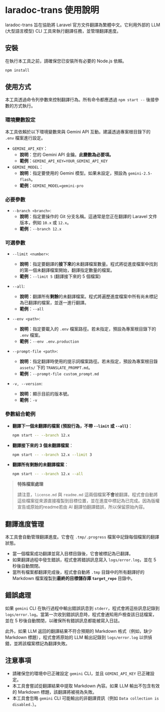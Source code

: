 # laradoc-trans 使用說明

laradoc-trans 旨在協助將 Laravel 官方文件翻譯為繁體中文。它利用外部的 LLM (大型語言模型) CLI 工具來執行翻譯任務，並管理翻譯進度。

## 安裝

在執行本工具之前，請確保您已安裝所有必要的 Node.js 依賴。

```bash
npm install
```

## 使用方式

本工具透過命令列參數來控制翻譯行為。所有命令都應透過 `npm start --` 後接參數的方式執行。

### 環境變數設定

本工具依賴於以下環境變數來與 Gemini API 互動。建議透過專案根目錄下的 `.env` 檔案進行設定。

*   `GEMINI_API_KEY`：
    *   **說明**：您的 Gemini API 金鑰。**此變數為必要項。**
    *   **範例**：`GEMINI_API_KEY=YOUR_GEMINI_API_KEY`
*   `GEMINI_MODEL`：
    *   **說明**：指定要使用的 Gemini 模型。如果未設定，預設為 `gemini-2.5-flash`。
    *   **範例**：`GEMINI_MODEL=gemini-pro`

### 必要參數

*   `--branch <branch>`:
    *   **說明**：指定要操作的 Git 分支名稱。這通常是您正在翻譯的 Laravel 文件版本，例如 `10.x` 或 `12.x`。
    *   **範例**：`--branch 12.x`

### 可選參數

*   `--limit <number>`:
    *   **說明**：指定要翻譯的**接下來**的未翻譯檔案數量。程式將從進度檔案中找到的第一個未翻譯檔案開始，翻譯指定數量的檔案。
    *   **範例**：`--limit 5` (翻譯接下來的 5 個檔案)

*   `--all`:
    *   **說明**：翻譯所有**剩餘**的未翻譯檔案。程式將遍歷進度檔案中所有尚未標記為已翻譯的檔案，並逐一進行翻譯。
    *   **範例**：`--all`

*   `--env <path>`:
    *   **說明**：指定要載入的 `.env` 檔案路徑。若未指定，預設為專案根目錄下的 `.env` 檔案。
    *   **範例**：`--env .env.production`

*   `--prompt-file <path>`:
    *   **說明**：指定翻譯時使用的提示詞檔案路徑。若未指定，預設為專案根目錄 `assets/` 下的 `TRANSLATE_PROMPT.md`。
    *   **範例**：`--prompt-file custom_prompt.md`

*   `-v, --version`:
    *   **說明**：顯示目前的版本號。
    *   **範例**：`-v`

### 參數組合範例

*   **翻譯下一個未翻譯的檔案 (預設行為，不帶 `--limit` 或 `--all`)**：
    ```bash
    npm start -- --branch 12.x
    ```

*   **翻譯接下來的 3 個未翻譯檔案**：
    ```bash
    npm start -- --branch 12.x --limit 3
    ```

*   **翻譯所有剩餘的未翻譯檔案**：
    ```bash
    npm start -- --branch 12.x --all
    ```

> **特殊檔案處理**
>
> 請注意，`license.md` 與 `readme.md` 這兩個檔案**不會**被翻譯。程式會自動將這些檔案從來源直接複製到目標位置，並在進度中標記為已完成。因為版權宣告或原始的readme若由 AI 翻譯怕翻譯錯誤，所以保留原始內容。

## 翻譯進度管理

本工具會自動管理翻譯進度。它會在 `.tmp/.progress` 檔案中記錄每個檔案的翻譯狀態。

*   當一個檔案成功翻譯並寫入目標目錄後，它會被標記為已翻譯。
*   如果翻譯過程中發生錯誤，程式會將錯誤訊息寫入 `logs/error.log`，並在 5 秒後自動關閉。
*   當所有檔案都翻譯完成後，程式會自動將 `.tmp` 目錄中的所有翻譯好的 Markdown 檔案複製到**最終的目標儲存庫 `target_repo`** 目錄中。

## 錯誤處理

如果 `gemini` CLI 在執行過程中輸出錯誤訊息到 `stderr`，程式會將這些訊息記錄到 `logs/error.log`。當第一次收到錯誤訊息時，程式會通知用戶檢查該日誌檔案，並在 5 秒後自動關閉，以確保所有錯誤訊息都能被寫入日誌。

此外，如果 LLM 返回的翻譯結果不符合預期的 Markdown 格式（例如，缺少 Markdown 標題），程式會將原始的 LLM 輸出記錄到 `logs/error.log` 以供偵錯，並將該檔案標記為翻譯失敗。

## 注意事項



*   請確保您的環境中已正確設定 `gemini` CLI，並且 `GEMINI_API_KEY` 已正確設定。
*   本工具會嘗試從翻譯結果中提取 Markdown 內容。如果 LLM 輸出不包含有效的 Markdown 標題，該翻譯將被視為失敗。
*   本工具會忽略 `gemini` CLI 可能輸出的非翻譯資訊（例如 `Data collection is disabled.`）。